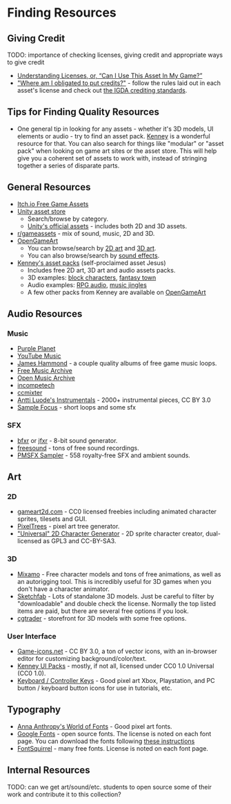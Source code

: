 # Finding Resources

## Giving Credit

TODO: importance of checking licenses, giving credit and appropriate ways to give credit
- [Understanding Licenses, or, “Can I Use This Asset In My Game?”](https://gamedevelopment.tutsplus.com/articles/understanding-licenses-or-can-i-use-this-asset-in-my-game--cms-22510)
- ["Where am I obligated to put credits?"](https://gamedev.stackexchange.com/a/108447) - follow the rules laid out in each asset's license and check out [the IGDA crediting standards](https://s3-us-east-2.amazonaws.com/igda-website/wp-content/uploads/2014/08/21170013/IGDA_Game_Crediting_Guide_Draft_9-2-EN-2014.pdf).

## Tips for Finding Quality Resources

- One general tip in looking for any assets - whether it's 3D models, UI elements or audio - try to find an asset pack. [Kenney](https://www.kenney.nl/assets) is a wonderful resource for that. You can also search for things like "modular" or "asset pack" when looking on game art sites or the asset store. This will help give you a coherent set of assets to work with, instead of stringing together a series of disparate parts.

## General Resources

- [Itch.io Free Game Assets](https://itch.io/game-assets/free)
- [Unity asset store](https://assetstore.unity.com/)
  - Search/browse by category.
  - [Unity's official assets](https://assetstore.unity.com/publishers/1) - includes both 2D and 3D assets.
- [r/gameassets](https://www.reddit.com/r/gameassets/) - mix of sound, music, 2D and 3D.
- [OpenGameArt](https://opengameart.org/)
  - You can browse/search by [2D art](https://opengameart.org/art-search-advanced?keys=&field_art_type_tid%5B%5D=9&sort_by=count&sort_order=DESC) and [3D art](https://opengameart.org/art-search-advanced?keys=&field_art_type_tid%5B%5D=10&sort_by=count&sort_order=DESC).
  - You can also browse/search by [sound effects](https://opengameart.org/art-search-advanced?keys=&field_art_type_tid%5B%5D=13&sort_by=count&sort_order=DESC).
- [Kenney's asset packs](https://www.kenney.nl/assets) (self-proclaimed asset Jesus)
  - Includes free 2D art, 3D art and audio assets packs.
  - 3D examples: [block characters](https://www.kenney.nl/assets/3d-characters), [fantasy town](https://www.kenney.nl/assets/fantasy-town-kit)
  - Audio examples: [RPG audio](https://www.kenney.nl/assets/rpg-audio), [music jingles](https://www.kenney.nl/assets/music-jingles)
  - A few other packs from Kenney are available on [OpenGameArt](https://opengameart.org/users/kenney)

## Audio Resources

### Music

- [Purple Planet](https://www.purple-planet.com/)
- [YouTube Music](https://www.youtube.com/audiolibrary)
- [James Hammond](https://jameshammondrf.bandcamp.com/) - a couple quality albums of free game music loops.
- [Free Music Archive](https://freemusicarchive.org/)
- [Open Music Archive](http://openmusicarchive.org/index.php)
- [incompetech](https://incompetech.com/)
- [ccmixter](http://ccmixter.org/)
- [Antti Luode's Instrumentals](https://www.reddit.com/r/gameassets/comments/ewo5iu/i_have_released_my_2000_instrumental_pieces_free/) - 2000+ instrumental pieces, CC BY 3.0
- [Sample Focus](https://samplefocus.com/) - short loops and some sfx

### SFX

- [bfxr](https://www.bfxr.net/) or [jfxr](https://jfxr.frozenfractal.com/) - 8-bit sound generator.
- [freesound](https://freesound.org/) - tons of free sound recordings.
- [PMSFX Sampler](https://www.pmsfx.com/free) - 558 royalty-free SFX and ambient sounds.

## Art

### 2D 

- [gameart2d.com](https://www.gameart2d.com/freebies.html) - CC0 licensed freebies including animated character sprites, tilesets and GUI.
- [PixelTrees](https://wubs.itch.io/pixeltrees) - pixel art tree generator.
- ["Universal" 2D Character Generator](http://gaurav.munjal.us/Universal-LPC-Spritesheet-Character-Generator) - 2D sprite character creator, dual-licensed as GPL3 and CC-BY-SA3.

### 3D

- [Mixamo](https://www.mixamo.com/) - Free character models and tons of free animations, as well as an autorigging tool. This is incredibly useful for 3D games when you don't have a character animator.
- [Sketchfab](https://sketchfab.com/) - Lots of standalone 3D models. Just be careful to filter by "downloadable" and double check the license. Normally the top listed items are paid, but there are several free options if you look.
- [cgtrader](https://www.cgtrader.com/) - storefront for 3D models with some free options.

### User Interface

- [Game-icons.net](https://game-icons.net/) - CC BY 3.0, a ton of vector icons, with an in-browser editor for customizing background/color/text.
- [Kenney UI Packs](https://www.kenney.nl/assets?q=ui) - mostly, if not all, licensed under CC0 1.0 Universal (CC0 1.0).
- [Keyboard / Controller Keys](https://hyohnoo.itch.io/keyboard-controller-keys) - Good pixel art Xbox, Playstation, and PC button / keyboard button icons for use in tutorials, etc. 

## Typography

- [Anna Anthropy's World of Fonts](https://w.itch.io/world-of-fonts) - Good pixel art fonts.
- [Google Fonts](https://fonts.google.com/) - open source fonts. The license is noted on each font page. You can download the fonts following [these instructions](https://developers.google.com/fonts/faq#can_i_download_the_fonts_on_google_fonts_to_my_own_computer)
- [FontSquirrel](https://www.fontsquirrel.com/) - many free fonts. License is noted on each font page. 

## Internal Resources

TODO: can we get art/sound/etc. students to open source some of their work and contribute it to this collection?

